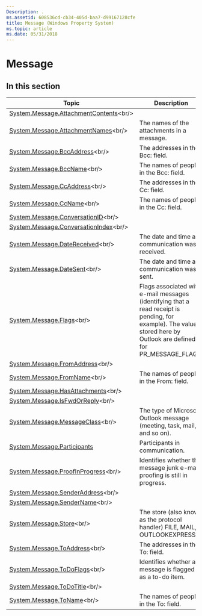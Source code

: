 ```yaml
---
Description: .
ms.assetid: 608536cd-cb34-405d-baa7-d99167128cfe
title: Message (Windows Property System)
ms.topic: article
ms.date: 05/31/2018
---
```


# Message

## In this section



| Topic                                                                                              | Description                                                                                                                                                                       |
|----------------------------------------------------------------------------------------------------|-----------------------------------------------------------------------------------------------------------------------------------------------------------------------------------|
| [System.Message.AttachmentContents](https://msdn.microsoft.com/en-us/library/Bb787320(v=VS.85).aspx)<br/> |                                                                                                                                                                                   |
| [System.Message.AttachmentNames](https://msdn.microsoft.com/en-us/library/Bb787322(v=VS.85).aspx)<br/>       | The names of the attachments in a message.<br/>                                                                                                                             |
| [System.Message.BccAddress](https://msdn.microsoft.com/en-us/library/Bb787324(v=VS.85).aspx)<br/>                 | The addresses in the Bcc: field.<br/>                                                                                                                                       |
| [System.Message.BccName](https://msdn.microsoft.com/en-us/library/Bb787326(v=VS.85).aspx)<br/>                       | The names of people in the Bcc: field.<br/>                                                                                                                                 |
| [System.Message.CcAddress](https://msdn.microsoft.com/en-us/library/Bb787328(v=VS.85).aspx)<br/>                   | The addresses in the Cc: field.<br/>                                                                                                                                        |
| [System.Message.CcName](https://msdn.microsoft.com/en-us/library/Bb787330(v=VS.85).aspx)<br/>                         | The names of people in the Cc: field.<br/>                                                                                                                                  |
| [System.Message.ConversationID](https://msdn.microsoft.com/en-us/library/Bb787332(v=VS.85).aspx)<br/>         |                                                                                                                                                                                   |
| [System.Message.ConversationIndex](https://msdn.microsoft.com/en-us/library/Bb787335(v=VS.85).aspx)<br/>   |                                                                                                                                                                                   |
| [System.Message.DateReceived](https://msdn.microsoft.com/en-us/library/Bb787351(v=VS.85).aspx)<br/>             | The date and time a communication was received.<br/>                                                                                                                        |
| [System.Message.DateSent](https://msdn.microsoft.com/en-us/library/Bb787353(v=VS.85).aspx)<br/>                     | The date and time a communication was sent.<br/>                                                                                                                            |
| [System.Message.Flags](https://msdn.microsoft.com/en-us/library/Dd391585(v=VS.85).aspx)<br/>                           | Flags associated with e-mail messages (identifying that a read receipt is pending, for example). The values stored here by Outlook are defined for PR\_MESSAGE\_FLAGS.<br/> |
| [System.Message.FromAddress](https://msdn.microsoft.com/en-us/library/Bb787355(v=VS.85).aspx)<br/>               |                                                                                                                                                                                   |
| [System.Message.FromName](https://msdn.microsoft.com/en-us/library/Bb787357(v=VS.85).aspx)<br/>                     | The names of people in the From: field.<br/>                                                                                                                                |
| [System.Message.HasAttachments](https://msdn.microsoft.com/en-us/library/Bb787359(v=VS.85).aspx)<br/>         |                                                                                                                                                                                   |
| [System.Message.IsFwdOrReply](https://msdn.microsoft.com/en-us/library/Bb787361(v=VS.85).aspx)<br/>             |                                                                                                                                                                                   |
| [System.Message.MessageClass](https://msdn.microsoft.com/en-us/library/Bb787363(v=VS.85).aspx)<br/>             | The type of Microsoft Outlook message (meeting, task, mail, and so on).<br/>                                                                                                |
| [System.Message.Participants](props-system-message-participants.md)<br/>                    | Participants in communication.<br/>                                                                                                                                         |
| [System.Message.ProofInProgress](https://msdn.microsoft.com/en-us/library/Dd391586(v=VS.85).aspx)<br/>       | Identifies whether the message junk e-mail proofing is still in progress.<br/>                                                                                              |
| [System.Message.SenderAddress](https://msdn.microsoft.com/en-us/library/Bb787365(v=VS.85).aspx)<br/>           |                                                                                                                                                                                   |
| [System.Message.SenderName](https://msdn.microsoft.com/en-us/library/Bb787366(v=VS.85).aspx)<br/>                 |                                                                                                                                                                                   |
| [System.Message.Store](https://msdn.microsoft.com/en-us/library/Bb787369(v=VS.85).aspx)<br/>                           | The store (also known as the protocol handler) FILE, MAIL, OUTLOOKEXPRESS.<br/>                                                                                             |
| [System.Message.ToAddress](https://msdn.microsoft.com/en-us/library/Bb787371(v=VS.85).aspx)<br/>                   | The addresses in the To: field.<br/>                                                                                                                                        |
| [System.Message.ToDoFlags](https://msdn.microsoft.com/en-us/library/Dd391587(v=VS.85).aspx)<br/>                   | Identifies whether a message is flagged as a to-do item.<br/>                                                                                                               |
| [System.Message.ToDoTitle](https://msdn.microsoft.com/en-us/library/Bb787373(v=VS.85).aspx)<br/>                   |                                                                                                                                                                                   |
| [System.Message.ToName](https://msdn.microsoft.com/en-us/library/Bb787375(v=VS.85).aspx)<br/>                         | The names of people in the To: field.<br/>                                                                                                                                  |



 

 

 




